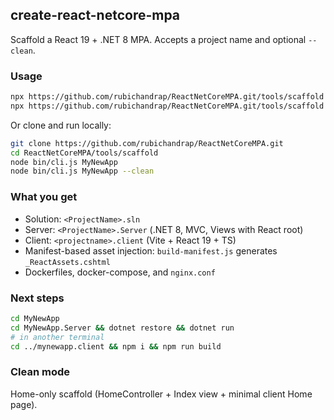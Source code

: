 ## create-react-netcore-mpa

Scaffold a React 19 + .NET 8 MPA. Accepts a project name and optional `--clean`.

### Usage

```bash
npx https://github.com/rubichandrap/ReactNetCoreMPA.git/tools/scaffold MyNewApp
npx https://github.com/rubichandrap/ReactNetCoreMPA.git/tools/scaffold MyNewApp --clean
```

Or clone and run locally:

```bash
git clone https://github.com/rubichandrap/ReactNetCoreMPA.git
cd ReactNetCoreMPA/tools/scaffold
node bin/cli.js MyNewApp
node bin/cli.js MyNewApp --clean
```

### What you get

- Solution: `<ProjectName>.sln`
- Server: `<ProjectName>.Server` (.NET 8, MVC, Views with React root)
- Client: `<projectname>.client` (Vite + React 19 + TS)
- Manifest-based asset injection: `build-manifest.js` generates `_ReactAssets.cshtml`
- Dockerfiles, docker-compose, and `nginx.conf`

### Next steps

```bash
cd MyNewApp
cd MyNewApp.Server && dotnet restore && dotnet run
# in another terminal
cd ../mynewapp.client && npm i && npm run build
```

### Clean mode

Home-only scaffold (HomeController + Index view + minimal client Home page).
